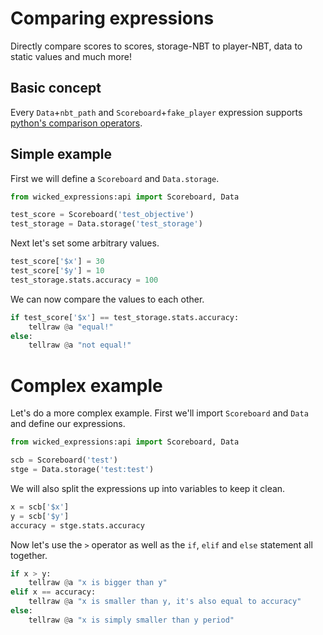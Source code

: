# Comparing expressions

Directly compare scores to scores, storage-NBT to player-NBT, data to static values and much more!


## Basic concept

Every `Data`+`nbt_path` and `Scoreboard`+`fake_player` expression supports [python's comparison operators](https://www.w3schools.com/python/gloss_python_comparison_operators.asp).


## Simple example

First we will define a `Scoreboard` and `Data.storage`.

```py
from wicked_expressions:api import Scoreboard, Data

test_score = Scoreboard('test_objective')
test_storage = Data.storage('test_storage')
```

Next let's set some arbitrary values.

```py
test_score['$x'] = 30
test_score['$y'] = 10
test_storage.stats.accuracy = 100
```

We can now compare the values to each other.

```py
if test_score['$x'] == test_storage.stats.accuracy:
    tellraw @a "equal!"
else:
    tellraw @a "not equal!"
```

# Complex example

Let's do a more complex example. First we'll import `Scoreboard` and `Data` and define our expressions.

```py
from wicked_expressions:api import Scoreboard, Data

scb = Scoreboard('test')
stge = Data.storage('test:test')
```

We will also split the expressions up into variables to keep it clean.

```py
x = scb['$x']
y = scb['$y']
accuracy = stge.stats.accuracy
```

Now let's use the `>` operator as well as the `if`, `elif` and `else` statement all together.

```py
if x > y:
    tellraw @a "x is bigger than y"
elif x == accuracy:
    tellraw @a "x is smaller than y, it's also equal to accuracy"
else:
    tellraw @a "x is simply smaller than y period"
```






